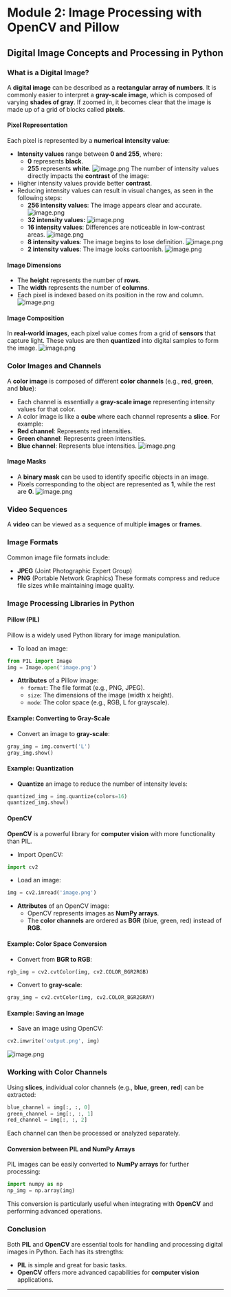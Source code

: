 

# Module 2: Image Processing with OpenCV and Pillow
## Digital Image Concepts and Processing in Python
### What is a Digital Image?
A **digital image** can be described as a **rectangular array of numbers**. It is commonly easier to interpret a **gray-scale image**, which is composed of varying **shades of gray**. If zoomed in, it becomes clear that the image is made up of a grid of blocks called **pixels**.
#### Pixel Representation
Each pixel is represented by a **numerical intensity value**:
- **Intensity values** range between **0 and 255**, where:
	- **0** represents **black**.
	- **255** represents **white**.
![image.png](https://prod-files-secure.s3.us-west-2.amazonaws.com/03e82b26-cccb-4906-bb56-adabcbdc0655/fa1bb4aa-313a-44c2-a7b3-7fa4a8432b08/image.png?X-Amz-Algorithm=AWS4-HMAC-SHA256&X-Amz-Content-Sha256=UNSIGNED-PAYLOAD&X-Amz-Credential=ASIAZI2LB466TEL5EP7A%2F20250206%2Fus-west-2%2Fs3%2Faws4_request&X-Amz-Date=20250206T041747Z&X-Amz-Expires=3600&X-Amz-Security-Token=IQoJb3JpZ2luX2VjEDwaCXVzLXdlc3QtMiJHMEUCIQCBrv44dAc4wgnVvsx0M45CP1sRsTokrGqrk3CO8H%2F%2FEAIgENBHeycuY8MNtjFSEqtKMewFDq4wvEjlLFJpDugCdLsq%2FwMIVRAAGgw2Mzc0MjMxODM4MDUiDEzJAG2BIgK8lHTOyCrcA4JpQyvjBgU%2BzsHECYLikLkG9Oy9D%2B6gLGIwpuGv%2Feu2w%2Brxv1jAGb57I8v5dO%2B6pL2tJlfR8ajpqHP2AkgUFmpmbicKCDIoUuvE5ezZSUtZYns6LesMaK3%2Ful3Ufn3yzLvTC9O6bioiKlDXFslQn1wjF7%2B%2FqHM5cgH2JtqaE%2B9looBkqNJ1EuTzEHBh3C8ENObJQgXHc4SGPYcpa8Z6glMMM2SloV2evBwYXLFT74U75gkNKqgBsIYc3pCSkPp%2FgRGmKkT%2FvQvux7mubeXQYq2JZR9RYNtO4Em25p2Y6misK5DwG2lcF%2FvAm2hqG4RVzmyVmx%2Ffb%2BypfMJwVqcUo6QsSMWFJLkmIEX6Oh%2BcVRX64B%2BsPoMEYKLeKibDxHHpSFlTxjl4oGAiGfuoaQ%2B9CVrCgR9CGNreyneJhcUAT8%2Bj0guLXPp%2BKmso26c0%2FiOPmvTCNYPihaXSXgVjsO4l2NG76uDilmGC%2FhC5k93QgdWz%2F5HKYv6athySQ4qHoLekEMFblO9Ovcdj%2BODqhSBn80sZw5ew67%2BIzAqaDV31%2BCd2yecK1TOsyq6Qdn6%2FYXOn1AlYOn%2Bf1pymHNhFpnU8aXZ2W3kqxu9YfJa5J5Q4D6p8WKnNc0Aw3SIcBuxLMIrgkL0GOqUB%2Ftp0HK%2BlDBq7pjb6RhsioufsZEDhIszhCLuMtxPJ8%2FXDYnvbw%2FoCBw0As0yTi8Vq7JA7AOQtcWDR3Ix78YAoP045JGXCC%2BCC4sIZVQIVpG0D1cx%2Fc9yYfneRCiv8lZ3OcotCLFOQM%2FbArfUH4NiWuJdYogdTJeji8SsaZZV5tS0Lqy%2BoPzidnGbzig5LGRTPiUF6ZpUpEa3JImKvGoqSylJvGhxz&X-Amz-Signature=d41af73dd9386bdfa11b75be1dc9dd6c4c637398a669981b73074847a6eb8b5b&X-Amz-SignedHeaders=host&x-id=GetObject)
The number of intensity values directly impacts the **contrast** of the image:
- Higher intensity values provide better **contrast**.
- Reducing intensity values can result in visual changes, as seen in the following steps:
	- **256 intensity values**: The image appears clear and accurate.
![image.png](https://prod-files-secure.s3.us-west-2.amazonaws.com/03e82b26-cccb-4906-bb56-adabcbdc0655/0de7dfb4-99dc-4b87-8932-5165b3c3b775/image.png?X-Amz-Algorithm=AWS4-HMAC-SHA256&X-Amz-Content-Sha256=UNSIGNED-PAYLOAD&X-Amz-Credential=ASIAZI2LB4662VBE2WAV%2F20250206%2Fus-west-2%2Fs3%2Faws4_request&X-Amz-Date=20250206T041748Z&X-Amz-Expires=3600&X-Amz-Security-Token=IQoJb3JpZ2luX2VjEDwaCXVzLXdlc3QtMiJHMEUCIQDc9h5QbaOUPSMJwxsPzuWUVKNRQwwJ7ty6KtgijQXrnQIgSQGLrbjee0TbTxS0ZM7US6oZoC%2B8ER1A33aD72ID1nsq%2FwMIVRAAGgw2Mzc0MjMxODM4MDUiDC2CFPqcycvPuw%2BLKSrcAxOemelXFbHGD6tjZOJa5QIWlYzaQRLYVzr4Ws%2FbzngWyFkTEbzRA%2FpHunCzxFWeNgOS4GtE9h3bPUrJnxMMT%2F63a2TJEhlMFeICdWGruk23iak1OisTEwACB07GHEq6cRuCOG%2BlQgKTlcKpqxwuHsVGTNZAgpFtljjsmuAkq%2BPtV12tPgy6wyQhvmgJjdQDJcJySgeqSPdf%2FxJFXHj6Q0HiFBN24Pax44IppjxqbU5tzFc4PUiDE9h2eUHyQddGJocykGGdh7NASK4YPo%2BPXrLd43AjFjuNU3eXlfSIqr1EfPQOdLnh%2FvLzWPX8JCJAkygJ3JgF%2Brzo6qUaPDIEencyjEpWeX%2Fqn72uhdrh0bbBi2swEd9%2BgESbfOcUecNrjJiVPx%2B4dD50BMMBcwGnnscozY886sHluotza3OyH6aepIR%2F6axWIwYtSDvYxjjO6v1RbttFwoVT%2B5lXYRFiwb5DxmBXE16crUULa65dcahD0w5LAfiZJt0SkOHW3dyTKD3F0NPUuB2cggz0Za9kllgLRJ%2FzEO0LJ48nGuME912Do7HxrZE7HZh5%2BQ3V8mp7ZiIF8IJXlIDBacslBT%2BL0ysTYERBUcEPMV%2BNvOnxRcI9rLfkTefUgjX0OIy%2FMLbgkL0GOqUBxfnkf%2F%2B5r8zFjotOy2%2BnA7jniKawkARAchlR2r7EVnd6Ecdw5syhrp2uqpF1wrxDrTg%2BNqH1IQ01zkQuIorZHurT6OZR4c2kHQ8p4pnu29nfA5ZhnvY%2BKP9fuEBysDGfLnxuZf5i4mr%2B0nOOlrqEFg%2F0bID5xjKLNe62VKtCjFglA2%2BPMycv2DBDGTGr5EXGNyI%2FBrp14REkRUZQVRwwq3QSE%2F%2Fm&X-Amz-Signature=5652e5c7ccf6b55b65e7ae588e2bdae308082beb73c34190e72e97a1d72d4845&X-Amz-SignedHeaders=host&x-id=GetObject)
	- **32 intensity values:**
![image.png](https://prod-files-secure.s3.us-west-2.amazonaws.com/03e82b26-cccb-4906-bb56-adabcbdc0655/7eb81f08-b190-4c5a-ba2b-2a498a15b2c4/image.png?X-Amz-Algorithm=AWS4-HMAC-SHA256&X-Amz-Content-Sha256=UNSIGNED-PAYLOAD&X-Amz-Credential=ASIAZI2LB4662VBE2WAV%2F20250206%2Fus-west-2%2Fs3%2Faws4_request&X-Amz-Date=20250206T041748Z&X-Amz-Expires=3600&X-Amz-Security-Token=IQoJb3JpZ2luX2VjEDwaCXVzLXdlc3QtMiJHMEUCIQDc9h5QbaOUPSMJwxsPzuWUVKNRQwwJ7ty6KtgijQXrnQIgSQGLrbjee0TbTxS0ZM7US6oZoC%2B8ER1A33aD72ID1nsq%2FwMIVRAAGgw2Mzc0MjMxODM4MDUiDC2CFPqcycvPuw%2BLKSrcAxOemelXFbHGD6tjZOJa5QIWlYzaQRLYVzr4Ws%2FbzngWyFkTEbzRA%2FpHunCzxFWeNgOS4GtE9h3bPUrJnxMMT%2F63a2TJEhlMFeICdWGruk23iak1OisTEwACB07GHEq6cRuCOG%2BlQgKTlcKpqxwuHsVGTNZAgpFtljjsmuAkq%2BPtV12tPgy6wyQhvmgJjdQDJcJySgeqSPdf%2FxJFXHj6Q0HiFBN24Pax44IppjxqbU5tzFc4PUiDE9h2eUHyQddGJocykGGdh7NASK4YPo%2BPXrLd43AjFjuNU3eXlfSIqr1EfPQOdLnh%2FvLzWPX8JCJAkygJ3JgF%2Brzo6qUaPDIEencyjEpWeX%2Fqn72uhdrh0bbBi2swEd9%2BgESbfOcUecNrjJiVPx%2B4dD50BMMBcwGnnscozY886sHluotza3OyH6aepIR%2F6axWIwYtSDvYxjjO6v1RbttFwoVT%2B5lXYRFiwb5DxmBXE16crUULa65dcahD0w5LAfiZJt0SkOHW3dyTKD3F0NPUuB2cggz0Za9kllgLRJ%2FzEO0LJ48nGuME912Do7HxrZE7HZh5%2BQ3V8mp7ZiIF8IJXlIDBacslBT%2BL0ysTYERBUcEPMV%2BNvOnxRcI9rLfkTefUgjX0OIy%2FMLbgkL0GOqUBxfnkf%2F%2B5r8zFjotOy2%2BnA7jniKawkARAchlR2r7EVnd6Ecdw5syhrp2uqpF1wrxDrTg%2BNqH1IQ01zkQuIorZHurT6OZR4c2kHQ8p4pnu29nfA5ZhnvY%2BKP9fuEBysDGfLnxuZf5i4mr%2B0nOOlrqEFg%2F0bID5xjKLNe62VKtCjFglA2%2BPMycv2DBDGTGr5EXGNyI%2FBrp14REkRUZQVRwwq3QSE%2F%2Fm&X-Amz-Signature=7afcaf3ea8ffc9da61af18d56829b1614a77a34797c2010687f2685cb55c544c&X-Amz-SignedHeaders=host&x-id=GetObject)
	- **16 intensity values**: Differences are noticeable in low-contrast areas.
![image.png](https://prod-files-secure.s3.us-west-2.amazonaws.com/03e82b26-cccb-4906-bb56-adabcbdc0655/6bf56d44-9a14-4b7b-98c2-1f00b8630f0c/image.png?X-Amz-Algorithm=AWS4-HMAC-SHA256&X-Amz-Content-Sha256=UNSIGNED-PAYLOAD&X-Amz-Credential=ASIAZI2LB4662VBE2WAV%2F20250206%2Fus-west-2%2Fs3%2Faws4_request&X-Amz-Date=20250206T041748Z&X-Amz-Expires=3600&X-Amz-Security-Token=IQoJb3JpZ2luX2VjEDwaCXVzLXdlc3QtMiJHMEUCIQDc9h5QbaOUPSMJwxsPzuWUVKNRQwwJ7ty6KtgijQXrnQIgSQGLrbjee0TbTxS0ZM7US6oZoC%2B8ER1A33aD72ID1nsq%2FwMIVRAAGgw2Mzc0MjMxODM4MDUiDC2CFPqcycvPuw%2BLKSrcAxOemelXFbHGD6tjZOJa5QIWlYzaQRLYVzr4Ws%2FbzngWyFkTEbzRA%2FpHunCzxFWeNgOS4GtE9h3bPUrJnxMMT%2F63a2TJEhlMFeICdWGruk23iak1OisTEwACB07GHEq6cRuCOG%2BlQgKTlcKpqxwuHsVGTNZAgpFtljjsmuAkq%2BPtV12tPgy6wyQhvmgJjdQDJcJySgeqSPdf%2FxJFXHj6Q0HiFBN24Pax44IppjxqbU5tzFc4PUiDE9h2eUHyQddGJocykGGdh7NASK4YPo%2BPXrLd43AjFjuNU3eXlfSIqr1EfPQOdLnh%2FvLzWPX8JCJAkygJ3JgF%2Brzo6qUaPDIEencyjEpWeX%2Fqn72uhdrh0bbBi2swEd9%2BgESbfOcUecNrjJiVPx%2B4dD50BMMBcwGnnscozY886sHluotza3OyH6aepIR%2F6axWIwYtSDvYxjjO6v1RbttFwoVT%2B5lXYRFiwb5DxmBXE16crUULa65dcahD0w5LAfiZJt0SkOHW3dyTKD3F0NPUuB2cggz0Za9kllgLRJ%2FzEO0LJ48nGuME912Do7HxrZE7HZh5%2BQ3V8mp7ZiIF8IJXlIDBacslBT%2BL0ysTYERBUcEPMV%2BNvOnxRcI9rLfkTefUgjX0OIy%2FMLbgkL0GOqUBxfnkf%2F%2B5r8zFjotOy2%2BnA7jniKawkARAchlR2r7EVnd6Ecdw5syhrp2uqpF1wrxDrTg%2BNqH1IQ01zkQuIorZHurT6OZR4c2kHQ8p4pnu29nfA5ZhnvY%2BKP9fuEBysDGfLnxuZf5i4mr%2B0nOOlrqEFg%2F0bID5xjKLNe62VKtCjFglA2%2BPMycv2DBDGTGr5EXGNyI%2FBrp14REkRUZQVRwwq3QSE%2F%2Fm&X-Amz-Signature=8e59d90ecf3740cd0adbe0094cc392a8da2f03a693be18fab62d1b86392e9aec&X-Amz-SignedHeaders=host&x-id=GetObject)
	- **8 intensity values**: The image begins to lose definition.
![image.png](https://prod-files-secure.s3.us-west-2.amazonaws.com/03e82b26-cccb-4906-bb56-adabcbdc0655/cca05878-ca1a-43e0-8bec-1d146756f9ae/image.png?X-Amz-Algorithm=AWS4-HMAC-SHA256&X-Amz-Content-Sha256=UNSIGNED-PAYLOAD&X-Amz-Credential=ASIAZI2LB4662VBE2WAV%2F20250206%2Fus-west-2%2Fs3%2Faws4_request&X-Amz-Date=20250206T041748Z&X-Amz-Expires=3600&X-Amz-Security-Token=IQoJb3JpZ2luX2VjEDwaCXVzLXdlc3QtMiJHMEUCIQDc9h5QbaOUPSMJwxsPzuWUVKNRQwwJ7ty6KtgijQXrnQIgSQGLrbjee0TbTxS0ZM7US6oZoC%2B8ER1A33aD72ID1nsq%2FwMIVRAAGgw2Mzc0MjMxODM4MDUiDC2CFPqcycvPuw%2BLKSrcAxOemelXFbHGD6tjZOJa5QIWlYzaQRLYVzr4Ws%2FbzngWyFkTEbzRA%2FpHunCzxFWeNgOS4GtE9h3bPUrJnxMMT%2F63a2TJEhlMFeICdWGruk23iak1OisTEwACB07GHEq6cRuCOG%2BlQgKTlcKpqxwuHsVGTNZAgpFtljjsmuAkq%2BPtV12tPgy6wyQhvmgJjdQDJcJySgeqSPdf%2FxJFXHj6Q0HiFBN24Pax44IppjxqbU5tzFc4PUiDE9h2eUHyQddGJocykGGdh7NASK4YPo%2BPXrLd43AjFjuNU3eXlfSIqr1EfPQOdLnh%2FvLzWPX8JCJAkygJ3JgF%2Brzo6qUaPDIEencyjEpWeX%2Fqn72uhdrh0bbBi2swEd9%2BgESbfOcUecNrjJiVPx%2B4dD50BMMBcwGnnscozY886sHluotza3OyH6aepIR%2F6axWIwYtSDvYxjjO6v1RbttFwoVT%2B5lXYRFiwb5DxmBXE16crUULa65dcahD0w5LAfiZJt0SkOHW3dyTKD3F0NPUuB2cggz0Za9kllgLRJ%2FzEO0LJ48nGuME912Do7HxrZE7HZh5%2BQ3V8mp7ZiIF8IJXlIDBacslBT%2BL0ysTYERBUcEPMV%2BNvOnxRcI9rLfkTefUgjX0OIy%2FMLbgkL0GOqUBxfnkf%2F%2B5r8zFjotOy2%2BnA7jniKawkARAchlR2r7EVnd6Ecdw5syhrp2uqpF1wrxDrTg%2BNqH1IQ01zkQuIorZHurT6OZR4c2kHQ8p4pnu29nfA5ZhnvY%2BKP9fuEBysDGfLnxuZf5i4mr%2B0nOOlrqEFg%2F0bID5xjKLNe62VKtCjFglA2%2BPMycv2DBDGTGr5EXGNyI%2FBrp14REkRUZQVRwwq3QSE%2F%2Fm&X-Amz-Signature=67a0d12b1913f6a74286accac831b0374a52123c8bbabafdb53cf5e134f0fc47&X-Amz-SignedHeaders=host&x-id=GetObject)
	- **2 intensity values**: The image looks cartoonish.
![image.png](https://prod-files-secure.s3.us-west-2.amazonaws.com/03e82b26-cccb-4906-bb56-adabcbdc0655/12da64d7-6b97-44e0-bc2c-52b9c47ce212/image.png?X-Amz-Algorithm=AWS4-HMAC-SHA256&X-Amz-Content-Sha256=UNSIGNED-PAYLOAD&X-Amz-Credential=ASIAZI2LB4662VBE2WAV%2F20250206%2Fus-west-2%2Fs3%2Faws4_request&X-Amz-Date=20250206T041748Z&X-Amz-Expires=3600&X-Amz-Security-Token=IQoJb3JpZ2luX2VjEDwaCXVzLXdlc3QtMiJHMEUCIQDc9h5QbaOUPSMJwxsPzuWUVKNRQwwJ7ty6KtgijQXrnQIgSQGLrbjee0TbTxS0ZM7US6oZoC%2B8ER1A33aD72ID1nsq%2FwMIVRAAGgw2Mzc0MjMxODM4MDUiDC2CFPqcycvPuw%2BLKSrcAxOemelXFbHGD6tjZOJa5QIWlYzaQRLYVzr4Ws%2FbzngWyFkTEbzRA%2FpHunCzxFWeNgOS4GtE9h3bPUrJnxMMT%2F63a2TJEhlMFeICdWGruk23iak1OisTEwACB07GHEq6cRuCOG%2BlQgKTlcKpqxwuHsVGTNZAgpFtljjsmuAkq%2BPtV12tPgy6wyQhvmgJjdQDJcJySgeqSPdf%2FxJFXHj6Q0HiFBN24Pax44IppjxqbU5tzFc4PUiDE9h2eUHyQddGJocykGGdh7NASK4YPo%2BPXrLd43AjFjuNU3eXlfSIqr1EfPQOdLnh%2FvLzWPX8JCJAkygJ3JgF%2Brzo6qUaPDIEencyjEpWeX%2Fqn72uhdrh0bbBi2swEd9%2BgESbfOcUecNrjJiVPx%2B4dD50BMMBcwGnnscozY886sHluotza3OyH6aepIR%2F6axWIwYtSDvYxjjO6v1RbttFwoVT%2B5lXYRFiwb5DxmBXE16crUULa65dcahD0w5LAfiZJt0SkOHW3dyTKD3F0NPUuB2cggz0Za9kllgLRJ%2FzEO0LJ48nGuME912Do7HxrZE7HZh5%2BQ3V8mp7ZiIF8IJXlIDBacslBT%2BL0ysTYERBUcEPMV%2BNvOnxRcI9rLfkTefUgjX0OIy%2FMLbgkL0GOqUBxfnkf%2F%2B5r8zFjotOy2%2BnA7jniKawkARAchlR2r7EVnd6Ecdw5syhrp2uqpF1wrxDrTg%2BNqH1IQ01zkQuIorZHurT6OZR4c2kHQ8p4pnu29nfA5ZhnvY%2BKP9fuEBysDGfLnxuZf5i4mr%2B0nOOlrqEFg%2F0bID5xjKLNe62VKtCjFglA2%2BPMycv2DBDGTGr5EXGNyI%2FBrp14REkRUZQVRwwq3QSE%2F%2Fm&X-Amz-Signature=1b922d1025356de5e39b25a4194816eb587b7ec798b6231f5e32808de35f6fdf&X-Amz-SignedHeaders=host&x-id=GetObject)
#### Image Dimensions
- The **height** represents the number of **rows**.
- The **width** represents the number of **columns**.
- Each pixel is indexed based on its position in the row and column.
![image.png](https://prod-files-secure.s3.us-west-2.amazonaws.com/03e82b26-cccb-4906-bb56-adabcbdc0655/ff056335-e79e-4491-b508-30cd45b6c194/image.png?X-Amz-Algorithm=AWS4-HMAC-SHA256&X-Amz-Content-Sha256=UNSIGNED-PAYLOAD&X-Amz-Credential=ASIAZI2LB466TEL5EP7A%2F20250206%2Fus-west-2%2Fs3%2Faws4_request&X-Amz-Date=20250206T041747Z&X-Amz-Expires=3600&X-Amz-Security-Token=IQoJb3JpZ2luX2VjEDwaCXVzLXdlc3QtMiJHMEUCIQCBrv44dAc4wgnVvsx0M45CP1sRsTokrGqrk3CO8H%2F%2FEAIgENBHeycuY8MNtjFSEqtKMewFDq4wvEjlLFJpDugCdLsq%2FwMIVRAAGgw2Mzc0MjMxODM4MDUiDEzJAG2BIgK8lHTOyCrcA4JpQyvjBgU%2BzsHECYLikLkG9Oy9D%2B6gLGIwpuGv%2Feu2w%2Brxv1jAGb57I8v5dO%2B6pL2tJlfR8ajpqHP2AkgUFmpmbicKCDIoUuvE5ezZSUtZYns6LesMaK3%2Ful3Ufn3yzLvTC9O6bioiKlDXFslQn1wjF7%2B%2FqHM5cgH2JtqaE%2B9looBkqNJ1EuTzEHBh3C8ENObJQgXHc4SGPYcpa8Z6glMMM2SloV2evBwYXLFT74U75gkNKqgBsIYc3pCSkPp%2FgRGmKkT%2FvQvux7mubeXQYq2JZR9RYNtO4Em25p2Y6misK5DwG2lcF%2FvAm2hqG4RVzmyVmx%2Ffb%2BypfMJwVqcUo6QsSMWFJLkmIEX6Oh%2BcVRX64B%2BsPoMEYKLeKibDxHHpSFlTxjl4oGAiGfuoaQ%2B9CVrCgR9CGNreyneJhcUAT8%2Bj0guLXPp%2BKmso26c0%2FiOPmvTCNYPihaXSXgVjsO4l2NG76uDilmGC%2FhC5k93QgdWz%2F5HKYv6athySQ4qHoLekEMFblO9Ovcdj%2BODqhSBn80sZw5ew67%2BIzAqaDV31%2BCd2yecK1TOsyq6Qdn6%2FYXOn1AlYOn%2Bf1pymHNhFpnU8aXZ2W3kqxu9YfJa5J5Q4D6p8WKnNc0Aw3SIcBuxLMIrgkL0GOqUB%2Ftp0HK%2BlDBq7pjb6RhsioufsZEDhIszhCLuMtxPJ8%2FXDYnvbw%2FoCBw0As0yTi8Vq7JA7AOQtcWDR3Ix78YAoP045JGXCC%2BCC4sIZVQIVpG0D1cx%2Fc9yYfneRCiv8lZ3OcotCLFOQM%2FbArfUH4NiWuJdYogdTJeji8SsaZZV5tS0Lqy%2BoPzidnGbzig5LGRTPiUF6ZpUpEa3JImKvGoqSylJvGhxz&X-Amz-Signature=13f26c683bac5bcfe26f2585972e5ee50f005e90ff01e47b6d24848658f41d91&X-Amz-SignedHeaders=host&x-id=GetObject)
#### Image Composition
In **real-world images**, each pixel value comes from a grid of **sensors** that capture light. These values are then **quantized** into digital samples to form the image.
![image.png](https://prod-files-secure.s3.us-west-2.amazonaws.com/03e82b26-cccb-4906-bb56-adabcbdc0655/0c721ea0-409b-4d32-b630-a00d6f170d18/image.png?X-Amz-Algorithm=AWS4-HMAC-SHA256&X-Amz-Content-Sha256=UNSIGNED-PAYLOAD&X-Amz-Credential=ASIAZI2LB466TEL5EP7A%2F20250206%2Fus-west-2%2Fs3%2Faws4_request&X-Amz-Date=20250206T041747Z&X-Amz-Expires=3600&X-Amz-Security-Token=IQoJb3JpZ2luX2VjEDwaCXVzLXdlc3QtMiJHMEUCIQCBrv44dAc4wgnVvsx0M45CP1sRsTokrGqrk3CO8H%2F%2FEAIgENBHeycuY8MNtjFSEqtKMewFDq4wvEjlLFJpDugCdLsq%2FwMIVRAAGgw2Mzc0MjMxODM4MDUiDEzJAG2BIgK8lHTOyCrcA4JpQyvjBgU%2BzsHECYLikLkG9Oy9D%2B6gLGIwpuGv%2Feu2w%2Brxv1jAGb57I8v5dO%2B6pL2tJlfR8ajpqHP2AkgUFmpmbicKCDIoUuvE5ezZSUtZYns6LesMaK3%2Ful3Ufn3yzLvTC9O6bioiKlDXFslQn1wjF7%2B%2FqHM5cgH2JtqaE%2B9looBkqNJ1EuTzEHBh3C8ENObJQgXHc4SGPYcpa8Z6glMMM2SloV2evBwYXLFT74U75gkNKqgBsIYc3pCSkPp%2FgRGmKkT%2FvQvux7mubeXQYq2JZR9RYNtO4Em25p2Y6misK5DwG2lcF%2FvAm2hqG4RVzmyVmx%2Ffb%2BypfMJwVqcUo6QsSMWFJLkmIEX6Oh%2BcVRX64B%2BsPoMEYKLeKibDxHHpSFlTxjl4oGAiGfuoaQ%2B9CVrCgR9CGNreyneJhcUAT8%2Bj0guLXPp%2BKmso26c0%2FiOPmvTCNYPihaXSXgVjsO4l2NG76uDilmGC%2FhC5k93QgdWz%2F5HKYv6athySQ4qHoLekEMFblO9Ovcdj%2BODqhSBn80sZw5ew67%2BIzAqaDV31%2BCd2yecK1TOsyq6Qdn6%2FYXOn1AlYOn%2Bf1pymHNhFpnU8aXZ2W3kqxu9YfJa5J5Q4D6p8WKnNc0Aw3SIcBuxLMIrgkL0GOqUB%2Ftp0HK%2BlDBq7pjb6RhsioufsZEDhIszhCLuMtxPJ8%2FXDYnvbw%2FoCBw0As0yTi8Vq7JA7AOQtcWDR3Ix78YAoP045JGXCC%2BCC4sIZVQIVpG0D1cx%2Fc9yYfneRCiv8lZ3OcotCLFOQM%2FbArfUH4NiWuJdYogdTJeji8SsaZZV5tS0Lqy%2BoPzidnGbzig5LGRTPiUF6ZpUpEa3JImKvGoqSylJvGhxz&X-Amz-Signature=b9c5dc09429c8f7bbb842136fc559ab50e21918b435ba7c79c7a02a61ee1c9b9&X-Amz-SignedHeaders=host&x-id=GetObject)
### Color Images and Channels
A **color image** is composed of different **color channels** (e.g., **red**, **green**, and **blue**):
- Each channel is essentially a **gray-scale image** representing intensity values for that color.
- A color image is like a **cube** where each channel represents a **slice**.
For example:
- **Red channel**: Represents red intensities.
- **Green channel**: Represents green intensities.
- **Blue channel**: Represents blue intensities.
![image.png](https://prod-files-secure.s3.us-west-2.amazonaws.com/03e82b26-cccb-4906-bb56-adabcbdc0655/c0cc17c9-842f-413f-82e8-f3f44278cf74/image.png?X-Amz-Algorithm=AWS4-HMAC-SHA256&X-Amz-Content-Sha256=UNSIGNED-PAYLOAD&X-Amz-Credential=ASIAZI2LB466TEL5EP7A%2F20250206%2Fus-west-2%2Fs3%2Faws4_request&X-Amz-Date=20250206T041747Z&X-Amz-Expires=3600&X-Amz-Security-Token=IQoJb3JpZ2luX2VjEDwaCXVzLXdlc3QtMiJHMEUCIQCBrv44dAc4wgnVvsx0M45CP1sRsTokrGqrk3CO8H%2F%2FEAIgENBHeycuY8MNtjFSEqtKMewFDq4wvEjlLFJpDugCdLsq%2FwMIVRAAGgw2Mzc0MjMxODM4MDUiDEzJAG2BIgK8lHTOyCrcA4JpQyvjBgU%2BzsHECYLikLkG9Oy9D%2B6gLGIwpuGv%2Feu2w%2Brxv1jAGb57I8v5dO%2B6pL2tJlfR8ajpqHP2AkgUFmpmbicKCDIoUuvE5ezZSUtZYns6LesMaK3%2Ful3Ufn3yzLvTC9O6bioiKlDXFslQn1wjF7%2B%2FqHM5cgH2JtqaE%2B9looBkqNJ1EuTzEHBh3C8ENObJQgXHc4SGPYcpa8Z6glMMM2SloV2evBwYXLFT74U75gkNKqgBsIYc3pCSkPp%2FgRGmKkT%2FvQvux7mubeXQYq2JZR9RYNtO4Em25p2Y6misK5DwG2lcF%2FvAm2hqG4RVzmyVmx%2Ffb%2BypfMJwVqcUo6QsSMWFJLkmIEX6Oh%2BcVRX64B%2BsPoMEYKLeKibDxHHpSFlTxjl4oGAiGfuoaQ%2B9CVrCgR9CGNreyneJhcUAT8%2Bj0guLXPp%2BKmso26c0%2FiOPmvTCNYPihaXSXgVjsO4l2NG76uDilmGC%2FhC5k93QgdWz%2F5HKYv6athySQ4qHoLekEMFblO9Ovcdj%2BODqhSBn80sZw5ew67%2BIzAqaDV31%2BCd2yecK1TOsyq6Qdn6%2FYXOn1AlYOn%2Bf1pymHNhFpnU8aXZ2W3kqxu9YfJa5J5Q4D6p8WKnNc0Aw3SIcBuxLMIrgkL0GOqUB%2Ftp0HK%2BlDBq7pjb6RhsioufsZEDhIszhCLuMtxPJ8%2FXDYnvbw%2FoCBw0As0yTi8Vq7JA7AOQtcWDR3Ix78YAoP045JGXCC%2BCC4sIZVQIVpG0D1cx%2Fc9yYfneRCiv8lZ3OcotCLFOQM%2FbArfUH4NiWuJdYogdTJeji8SsaZZV5tS0Lqy%2BoPzidnGbzig5LGRTPiUF6ZpUpEa3JImKvGoqSylJvGhxz&X-Amz-Signature=5ab04a8803c08e6c3fcc4b35fd7ac59f00ebca6499a6bcaf44149187793dfa72&X-Amz-SignedHeaders=host&x-id=GetObject)
#### Image Masks
- A **binary mask** can be used to identify specific objects in an image.
- Pixels corresponding to the object are represented as **1**, while the rest are **0**.
![image.png](https://prod-files-secure.s3.us-west-2.amazonaws.com/03e82b26-cccb-4906-bb56-adabcbdc0655/667eab4d-d19d-4618-81d0-663b6beb002c/image.png?X-Amz-Algorithm=AWS4-HMAC-SHA256&X-Amz-Content-Sha256=UNSIGNED-PAYLOAD&X-Amz-Credential=ASIAZI2LB466TEL5EP7A%2F20250206%2Fus-west-2%2Fs3%2Faws4_request&X-Amz-Date=20250206T041747Z&X-Amz-Expires=3600&X-Amz-Security-Token=IQoJb3JpZ2luX2VjEDwaCXVzLXdlc3QtMiJHMEUCIQCBrv44dAc4wgnVvsx0M45CP1sRsTokrGqrk3CO8H%2F%2FEAIgENBHeycuY8MNtjFSEqtKMewFDq4wvEjlLFJpDugCdLsq%2FwMIVRAAGgw2Mzc0MjMxODM4MDUiDEzJAG2BIgK8lHTOyCrcA4JpQyvjBgU%2BzsHECYLikLkG9Oy9D%2B6gLGIwpuGv%2Feu2w%2Brxv1jAGb57I8v5dO%2B6pL2tJlfR8ajpqHP2AkgUFmpmbicKCDIoUuvE5ezZSUtZYns6LesMaK3%2Ful3Ufn3yzLvTC9O6bioiKlDXFslQn1wjF7%2B%2FqHM5cgH2JtqaE%2B9looBkqNJ1EuTzEHBh3C8ENObJQgXHc4SGPYcpa8Z6glMMM2SloV2evBwYXLFT74U75gkNKqgBsIYc3pCSkPp%2FgRGmKkT%2FvQvux7mubeXQYq2JZR9RYNtO4Em25p2Y6misK5DwG2lcF%2FvAm2hqG4RVzmyVmx%2Ffb%2BypfMJwVqcUo6QsSMWFJLkmIEX6Oh%2BcVRX64B%2BsPoMEYKLeKibDxHHpSFlTxjl4oGAiGfuoaQ%2B9CVrCgR9CGNreyneJhcUAT8%2Bj0guLXPp%2BKmso26c0%2FiOPmvTCNYPihaXSXgVjsO4l2NG76uDilmGC%2FhC5k93QgdWz%2F5HKYv6athySQ4qHoLekEMFblO9Ovcdj%2BODqhSBn80sZw5ew67%2BIzAqaDV31%2BCd2yecK1TOsyq6Qdn6%2FYXOn1AlYOn%2Bf1pymHNhFpnU8aXZ2W3kqxu9YfJa5J5Q4D6p8WKnNc0Aw3SIcBuxLMIrgkL0GOqUB%2Ftp0HK%2BlDBq7pjb6RhsioufsZEDhIszhCLuMtxPJ8%2FXDYnvbw%2FoCBw0As0yTi8Vq7JA7AOQtcWDR3Ix78YAoP045JGXCC%2BCC4sIZVQIVpG0D1cx%2Fc9yYfneRCiv8lZ3OcotCLFOQM%2FbArfUH4NiWuJdYogdTJeji8SsaZZV5tS0Lqy%2BoPzidnGbzig5LGRTPiUF6ZpUpEa3JImKvGoqSylJvGhxz&X-Amz-Signature=81282fd17f0c489f851ebd7ac4af3936e47bef6a521ea77651196aa7684f8265&X-Amz-SignedHeaders=host&x-id=GetObject)
### Video Sequences
A **video** can be viewed as a sequence of multiple **images** or **frames**.
### Image Formats
Common image file formats include:
- **JPEG** (Joint Photographic Expert Group)
- **PNG** (Portable Network Graphics)
These formats compress and reduce file sizes while maintaining image quality.
### Image Processing Libraries in Python
#### Pillow (PIL)
Pillow is a widely used Python library for image manipulation.
- To load an image:
```python
from PIL import Image
img = Image.open('image.png')
```
- **Attributes** of a Pillow image:
	- `format`: The file format (e.g., PNG, JPEG).
	- `size`: The dimensions of the image (width x height).
	- `mode`: The color space (e.g., RGB, L for grayscale).
#### Example: Converting to Gray-Scale
- Convert an image to **gray-scale**:
```python
gray_img = img.convert('L')
gray_img.show()
```
#### Example: Quantization
- **Quantize** an image to reduce the number of intensity levels:
```python
quantized_img = img.quantize(colors=16)
quantized_img.show()
```
#### OpenCV
**OpenCV** is a powerful library for **computer vision** with more functionality than PIL.
- Import OpenCV:
```python
import cv2
```
- Load an image:
```python
img = cv2.imread('image.png')
```
- **Attributes** of an OpenCV image:
	- OpenCV represents images as **NumPy arrays**.
	- The **color channels** are ordered as **BGR** (blue, green, red) instead of **RGB**.
#### Example: Color Space Conversion
- Convert from **BGR to RGB**:
```python
rgb_img = cv2.cvtColor(img, cv2.COLOR_BGR2RGB)
```
- Convert to **gray-scale**:
```python
gray_img = cv2.cvtColor(img, cv2.COLOR_BGR2GRAY)
```
#### Example: Saving an Image
- Save an image using OpenCV:
```python
cv2.imwrite('output.png', img)
```
![image.png](https://prod-files-secure.s3.us-west-2.amazonaws.com/03e82b26-cccb-4906-bb56-adabcbdc0655/25fcc977-54ea-484c-997e-9b6bd016f347/image.png?X-Amz-Algorithm=AWS4-HMAC-SHA256&X-Amz-Content-Sha256=UNSIGNED-PAYLOAD&X-Amz-Credential=ASIAZI2LB466TEL5EP7A%2F20250206%2Fus-west-2%2Fs3%2Faws4_request&X-Amz-Date=20250206T041747Z&X-Amz-Expires=3600&X-Amz-Security-Token=IQoJb3JpZ2luX2VjEDwaCXVzLXdlc3QtMiJHMEUCIQCBrv44dAc4wgnVvsx0M45CP1sRsTokrGqrk3CO8H%2F%2FEAIgENBHeycuY8MNtjFSEqtKMewFDq4wvEjlLFJpDugCdLsq%2FwMIVRAAGgw2Mzc0MjMxODM4MDUiDEzJAG2BIgK8lHTOyCrcA4JpQyvjBgU%2BzsHECYLikLkG9Oy9D%2B6gLGIwpuGv%2Feu2w%2Brxv1jAGb57I8v5dO%2B6pL2tJlfR8ajpqHP2AkgUFmpmbicKCDIoUuvE5ezZSUtZYns6LesMaK3%2Ful3Ufn3yzLvTC9O6bioiKlDXFslQn1wjF7%2B%2FqHM5cgH2JtqaE%2B9looBkqNJ1EuTzEHBh3C8ENObJQgXHc4SGPYcpa8Z6glMMM2SloV2evBwYXLFT74U75gkNKqgBsIYc3pCSkPp%2FgRGmKkT%2FvQvux7mubeXQYq2JZR9RYNtO4Em25p2Y6misK5DwG2lcF%2FvAm2hqG4RVzmyVmx%2Ffb%2BypfMJwVqcUo6QsSMWFJLkmIEX6Oh%2BcVRX64B%2BsPoMEYKLeKibDxHHpSFlTxjl4oGAiGfuoaQ%2B9CVrCgR9CGNreyneJhcUAT8%2Bj0guLXPp%2BKmso26c0%2FiOPmvTCNYPihaXSXgVjsO4l2NG76uDilmGC%2FhC5k93QgdWz%2F5HKYv6athySQ4qHoLekEMFblO9Ovcdj%2BODqhSBn80sZw5ew67%2BIzAqaDV31%2BCd2yecK1TOsyq6Qdn6%2FYXOn1AlYOn%2Bf1pymHNhFpnU8aXZ2W3kqxu9YfJa5J5Q4D6p8WKnNc0Aw3SIcBuxLMIrgkL0GOqUB%2Ftp0HK%2BlDBq7pjb6RhsioufsZEDhIszhCLuMtxPJ8%2FXDYnvbw%2FoCBw0As0yTi8Vq7JA7AOQtcWDR3Ix78YAoP045JGXCC%2BCC4sIZVQIVpG0D1cx%2Fc9yYfneRCiv8lZ3OcotCLFOQM%2FbArfUH4NiWuJdYogdTJeji8SsaZZV5tS0Lqy%2BoPzidnGbzig5LGRTPiUF6ZpUpEa3JImKvGoqSylJvGhxz&X-Amz-Signature=d0ca28aa662084458760cca69493f5f256c4b5561ea8be772cce8b7974a217d5&X-Amz-SignedHeaders=host&x-id=GetObject)
### Working with Color Channels
Using **slices**, individual color channels (e.g., **blue**, **green**, **red**) can be extracted:
```python
blue_channel = img[:, :, 0]
green_channel = img[:, :, 1]
red_channel = img[:, :, 2]
```
Each channel can then be processed or analyzed separately.
#### Conversion between PIL and NumPy Arrays
PIL images can be easily converted to **NumPy arrays** for further processing:
```python
import numpy as np
np_img = np.array(img)
```
This conversion is particularly useful when integrating with **OpenCV** and performing advanced operations.
### Conclusion
Both **PIL** and **OpenCV** are essential tools for handling and processing digital images in Python. Each has its strengths:
- **PIL** is simple and great for basic tasks.
- **OpenCV** offers more advanced capabilities for **computer vision** applications.
___



